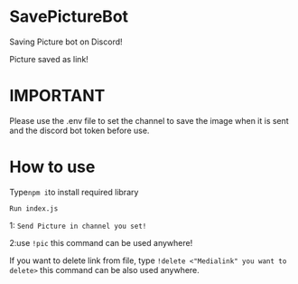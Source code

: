 # SavePictureBot
Saving Picture bot on Discord!

Picture saved as link!

# IMPORTANT

Please use the .env file to set the channel to save the image when it is sent and the discord bot token before use.

# How to use

Type```npm i```to install required library

```Run index.js```

1: ```Send Picture in channel you set!```

2:use ```!pic``` this command can be used anywhere!

If you want to delete link from file, type ```!delete <"Medialink" you want to delete>``` this command can be also used anywhere. 
